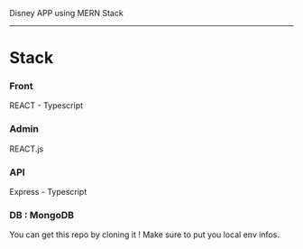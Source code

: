 Disney APP using MERN Stack

---

# Stack

### Front 
REACT - Typescript

### Admin
REACT.js

### API
Express - Typescript

### DB : MongoDB

You can get this repo by cloning it ! Make sure to put you local env infos.
